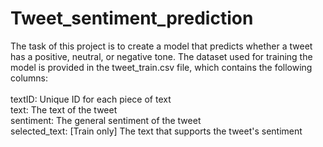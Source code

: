 # Tweet_sentiment_prediction
The task of this project is to create a model that predicts whether a tweet has a positive, neutral, or negative tone. The dataset used for training the model is provided in the tweet_train.csv file, which contains the following columns:
<br> <br> 
textID: Unique ID for each piece of text <br>
text: The text of the tweet <br>
sentiment: The general sentiment of the tweet <br>
selected_text: [Train only] The text that supports the tweet's sentiment <br>
